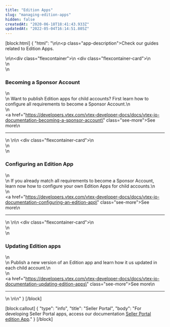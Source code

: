 ```yaml
---
title: "Edition Apps"
slug: "managing-edition-apps"
hidden: false
createdAt: "2020-06-18T18:41:43.933Z"
updatedAt: "2022-05-04T16:14:51.805Z"
---
```

[block:html]
{
  "html": "<style>\n    .flexcontainer {\n        display: flex;\n        flex-wrap: wrap;\n        padding-top: 1rem;\n        padding-bottom: 2rem;\n        justify-content: space-between;\n    }\n\n    .flexcontainer-card {\n        display: flex;\n        flex-direction: column;\n        justify-content: space-between;\n        align-items: flex-start;\n        width: 22rem;\n        margin: 0.5rem;\n        line-height: 1.8;\n    }\n    .see-more {\n        color: rgb(247, 25, 99);\n        text-decoration: none !important;\n    }\n\n    .see-more::after {\n        content: url(\"data:image/svg+xml;utf8,<svg xmlns='http://www.w3.org/2000/svg' width='30' height='14' viewBox='0 -8 59 14' fill='none'><path d='M0 7H57' stroke='rgb(247, 25, 99)'></path><path d='M49 1L57.5 7L49 13' stroke='rgb(247, 25, 99)'></path></svg>\");\n        display: inline-block;\n        margin-left: 6px;\n        text-decoration: none !important;\n    }\n\n    .see-more:hover:after {\n        content: url(\"data:image/svg+xml;utf8,<svg xmlns='http://www.w3.org/2000/svg' width='30' height='14' viewBox='0 -8 59 14' fill='none'><path d='M0 7H57' stroke='rgb(181, 16, 71)'></path><path d='M49 1L57.5 7L49 13' stroke='rgb(181, 16, 71)'></path></svg>\");\n        margin-left: 8px;\n    }\n\n    .see-more:hover {\n        color: rgb(181, 16, 71);\n    }\n    .app-description{\n        font-size: 16px;\n    }\n</style>\n\n<p class=\"app-description\">Check our guides related to Edition Apps.</p>\n\n<div class=\"flexcontainer\">\n    <div class=\"flexcontainer-card\">\n        <article >\n            <div>\n                <h3>Becoming a Sponsor Account</h3>\n                <div>\n                    Want to publish Edition apps for child accounts? First learn how to configure all requirements to become a Sponsor Account.\n                </div>\n            </div><a href=\"https://developers.vtex.com/vtex-developer-docs/docs/vtex-io-documentation-becoming-a-sponsor-account\" class=\"see-more\">See more</a>\n            <hr></article>\n    </div>\n\n    <div class=\"flexcontainer-card\">\n        <article >\n            <div>\n                <h3>Configuring an Edition App</h3>\n                <div>\n                    If you already match all requirements to become a Sponsor Account, learn now how to configure your own Edition Apps for child accounts.\n                </div>\n            </div><a href=\"https://developers.vtex.com/vtex-developer-docs/docs/vtex-io-documentation-configuring-an-edition-app\" class=\"see-more\">See more</a>\n            <hr></article>\n    </div>\n\n    <div class=\"flexcontainer-card\">\n        <article >\n            <div>\n                <h3>Updating Edition apps</h3>\n                <div>\n                    Publish a new version of an Edition app and learn how it us updated in each child account.\n                </div>\n            </div><a href=\"https://developers.vtex.com/vtex-developer-docs/docs/vtex-io-documentation-updating-edition-apps\" class=\"see-more\">See more</a>\n            <hr></article>\n    </div>\n</div>\n"
}
[/block]

[block:callout]
{
  "type": "info",
  "title": "Seller Portal",
  "body": "For developing Seller Portal apps, access our documentation [Seller Portal edition App](https://developers.vtex.com/vtex-developer-docs/docs/seller-portal-edition-app)."
}
[/block]